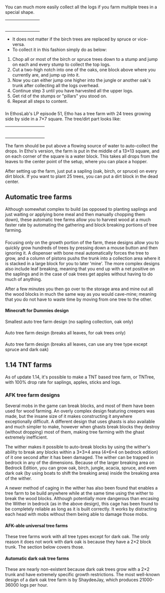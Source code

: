 ### 
You can much more easily collect all the logs if you farm multiple trees in a special shape.



|  |  |  |  |  |  |  |
|--|--|--|--|--|--|--|
|  |  |  |  |  |  |  |
|  |  |  |  |  |  |  |
|  |  |  |  |  |  |  |
|  |  |  |  |  |  |  |
|  |  |  |  |  |  |  |
|  |  |  |  |  |  |  |

- It does not matter if the birch trees are replaced by spruce or vice-versa.
- To collect it in this fashion simply do as below:

1. Chop all or most of the birch or spruce trees down to a stump and jump on each and every stump to collect the top logs.
2. Cut a two-high notch into one of the oaks, one block above where you currently are, and jump up into it.
3. Now you can either jump one higher into the jungle or another oak's trunk after collecting all the logs overhead.
4. Continue step 3 until you have harvested all the upper logs.
5. Get rid of the stumps or "pillars" you stood on.
6. Repeat all steps to content.

### 
In EthosLab's LP episode 51, Etho has a tree farm with 24 trees growing side by side in a 7×7 square. The tree/dirt part looks like:



|  |  |  |  |  |  |  |  |
|--|--|--|--|--|--|--|--|
|  |  |  |  |  |  |  |  |
|  |  |  |  |  |  |  |  |
|  |  |  |  |  |  |  |  |
|  |  |  |  |  |  |  |  |
|  |  |  |  |  |  |  |  |
|  |  |  |  |  |  |  |  |

The farm should be put above a flowing source of water to auto-collect the drops. In Etho's version, the farm is put in the middle of a 13×13 square,
and on each corner of the square is a water block. This takes all drops from the leaves to the center point of the setup, where you can place a hopper.

After setting up the farm, just put a sapling (oak, birch, or spruce) on every dirt block. If you want to plant 25 trees, you can put a dirt block in the dead center.




## Automatic tree farms
Although somewhat complex to build (as opposed to planting saplings and just waiting or applying bone meal and then manually chopping them down), these automatic tree farms allow you to harvest wood at a much faster rate by automating the gathering and block breaking portions of tree farming.

### 
Focusing only on the growth portion of the farm, these designs allow you to quickly grow hundreds of trees by pressing down a mouse button and then ignoring it. A dispenser with bone meal automatically forces the tree to grow, and a column of pistons pushs the trunk into a collection area where it is stacked in a large block for you to later 'mine'. The more complex designs also include leaf breaking, meaning that you end up with a net positive on the saplings and in the case of oak trees get apples without having to do much of anything.

After a few minutes you then go over to the storage area and mine out all the wood blocks in much the same way as you would cave-mine; meaning that you do not have to waste time by moving from one tree to the other.

#### Minecraft for Dummies design



Smallest auto tree farm design (no sapling collection, oak only)

#### 



Auto tree farm design (breaks all leaves, for oak trees only)

#### 



Auto tree farm design (breaks all leaves, can use any tree type except spruce and dark oak)

## 1.14 TNT farms
As of update 1.14, it's possible to make a TNT based tree farm, or TNTree, with 100% drop rate for saplings, apples, sticks and logs.

### AFK tree farm designs
Several mobs in the game can break blocks, and most of them have been used for wood farming. An overly complex design featuring creepers was made, but the insane size of it makes constructing it anywhere exceptionally difficult. A different design that uses ghasts is also available and much simpler to make, however when ghasts break blocks they destroy (without dropping) most of them, making tree farming with the ghast extremely inefficient.

The wither makes it possible to auto-break blocks by using the wither's ability to break any blocks within a 3×3×4 area (4×6×4 on bedrock edition) of it one second after it has been damaged. The wither can be trapped in bedrock in any of the dimensions. Because of the larger breaking area on Bedrock Edition, you can grow oak, birch, jungle, acacia, spruce, and even dark oak (by using boats to shift the breaking area) inside the breaking area of the wither.




A newer method of caging in the wither has also been found that enables a tree farm to be build anywhere while at the same time using the wither to break the wood blocks. Although potentially more dangerous than encasing the Wither in bedrock (as in the above design), this cage has been found to be completely reliable as long as it is built correctly. It works by distracting each head with mobs without them being able to damage those mobs.




#### AFK-able universal tree farms
These tree farms work with all tree types except for dark oak. The only reason it does not work with dark oak is because they have a 2×2 block trunk. The section below covers those.




#### Automatic dark oak tree farms
These are nearly non-existent because dark oak trees grow with a 2×2 trunk and have extremely specific growth restrictions. The most well-known design of a dark oak tree farm is by ShaydeeJay, which produces 21000-36000 logs per hour.




